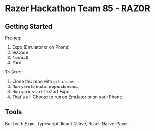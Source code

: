 # Razer Hackathon Team 85 - RAZ0R

## Getting Started

Pre-req:

1. Expo (Emulator or on Phone)
2. VsCode
3. NodeJS
4. Yarn

To Start:

1. Clone this repo with `git clone`.
2. Run `yarn` to install dependencies.
3. Run `yarn start` to start Expo.
4. That's all! Choose to run on Emulator or on your Phone.

## Tools

Built with Expo, Typescript, React Native, React-Native-Paper.
